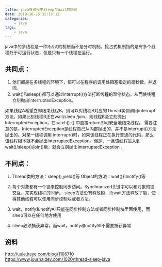```yaml
---
title: java多线程中Sleep与Wait的区别
date: 2018-10-26 12:16:12
categories:
    - java
tags:
    - java
---
```

java中的多线程是一种`抢占式`的机制而不是分时机制。抢占式机制指的是有多个线程处于可运行状态，但是只有一个线程在运行。 

## 共同点： 
1. 他们都是在多线程的环境下，都可以在程序的调用处阻塞指定的毫秒数，并返回。 
2. wait()和sleep()都可以通过interrupt()方法打断线程的暂停状态，从而使线程立刻抛出InterruptedException。 

如果线程A希望立即结束线程B，则可以对线程B对应的Thread实例调用interrupt方法。如果此刻线程B正在wait/sleep /join，则线程B会立刻抛出InterruptedException，在catch() {} 中直接return即可安全地结束线程。 
需要注意的是，InterruptedException是线程自己从内部抛出的，并不是interrupt()方法抛出的。对某一线程调用 interrupt()时，如果该线程正在执行普通的代码，那么该线程根本就不会抛出InterruptedException。但是，一旦该线程进入到 wait()/sleep()/join()后，就会立刻抛出InterruptedException 。 

## 不同点： 
1. Thread类的方法：sleep(),yield()等 
   Object的方法：wait()和notify()等 
   
2. 每个对象都有一个锁来控制同步访问。Synchronized关键字可以和对象的锁交互，来实现线程的同步。 sleep方法没有释放锁，而wait方法释放了锁，使得其他线程可以使用同步控制块或者方法。 

3. wait，notify和notifyAll只能在同步控制方法或者同步控制块里面使用，而sleep可以在任何地方使用 

4. sleep必须捕获异常，而wait，notify和notifyAll不需要捕获异常  

## 资料
http://uule.iteye.com/blog/1106710
https://www.journaldev.com/1020/thread-sleep-java

